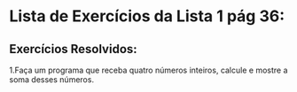 # Lista de Exercícios da Lista 1 pág 36:

## Exercícios Resolvidos:

1.Faça um programa que receba quatro números inteiros, calcule e mostre a soma desses números.
